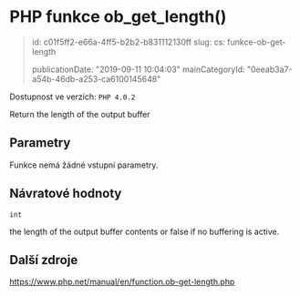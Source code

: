 PHP funkce ob_get_length()
==========================

> id: c01f5ff2-e66a-4ff5-b2b2-b831112130ff
> slug:
> 	cs: funkce-ob-get-length
>
> publicationDate: "2019-09-11 10:04:03"
> mainCategoryId: "0eeab3a7-a54b-46db-a253-ca6100145648"

Dostupnost ve verzích: `PHP 4.0.2`

Return the length of the output buffer


Parametry
--------------

Funkce nemá žádné vstupní parametry.

Návratové hodnoty
----------------

`int`

the length of the output buffer contents or false if no
buffering is active.

Další zdroje
------------

https://www.php.net/manual/en/function.ob-get-length.php
